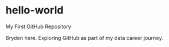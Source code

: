 # hello-world
My First GitHub Repository

Bryden here.  Exploring GitHub as part of my data career journey.
